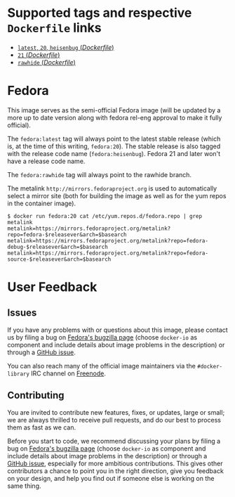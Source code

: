 # Supported tags and respective `Dockerfile` links

- [`latest`, `20`, `heisenbug` (*Dockerfile*)](https://github.com/lsm5/docker-brew-fedora/blob/f0e71344fcf117e2c2ea8e6aadd7ef16112835f9/Dockerfile)
- [`21` (*Dockerfile*)](https://github.com/lsm5/docker-brew-fedora/blob/897d815f95a4c31d839050b73bf6e87ae1647848/Dockerfile)
- [`rawhide` (*Dockerfile*)](https://github.com/lsm5/docker-brew-fedora/blob/c713b5ab5373e80f8e2cecc52390ff7328922417/Dockerfile)

# Fedora

This image serves as the semi-official Fedora image (will be updated by a more
up to date version along with fedora rel-eng approval to make it fully
official).

The `fedora:latest` tag will always point to the latest stable release (which
is, at the time of this writing, `fedora:20`). The stable release is also tagged
with the release code name (`fedora:heisenbug`). Fedora 21 and later won't have
a release code name.

The `fedora:rawhide` tag will always point to the rawhide branch.

The metalink `http://mirrors.fedoraproject.org` is used to automatically select
a mirror site (both for building the image as well as for the yum repos in the
container image).

    $ docker run fedora:20 cat /etc/yum.repos.d/fedora.repo | grep metalink
    metalink=https://mirrors.fedoraproject.org/metalink?repo=fedora-$releasever&arch=$basearch
    metalink=https://mirrors.fedoraproject.org/metalink?repo=fedora-debug-$releasever&arch=$basearch
    metalink=https://mirrors.fedoraproject.org/metalink?repo=fedora-source-$releasever&arch=$basearch

# User Feedback

## Issues

If you have any problems with or questions about this image, please contact us
 by filing a bug on [Fedora's bugzilla page](https://bugzilla.redhat.com/enter_bug.cgi?product=Fedora) (choose `docker-io` as component and include details about image problems in the description) or through a [GitHub issue](https://github.com/lsm5/docker-brew-fedora/issues).

You can also reach many of the official image maintainers via the
`#docker-library` IRC channel on [Freenode](https://freenode.net).

## Contributing

You are invited to contribute new features, fixes, or updates, large or small;
we are always thrilled to receive pull requests, and do our best to process them
as fast as we can.

Before you start to code, we recommend discussing your plans by filing a bug on [Fedora's bugzilla page](https://bugzilla.redhat.com/enter_bug.cgi?product=Fedora) (choose `docker-io` as component and include details about image problems in the description) or 
through a [GitHub issue](https://github.com/lsm5/docker-brew-fedora/issues), especially for more ambitious
contributions. This gives other contributors a chance to point you in the right
direction, give you feedback on your design, and help you find out if someone
else is working on the same thing.
